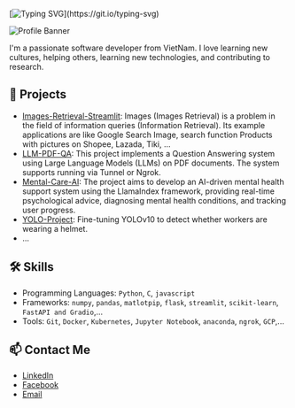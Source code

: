 [![Typing SVG](https://readme-typing-svg.demolab.com?font=Fira+Code&pause=1000&color=F70000&random=false&width=500&lines=Hi+there%2C+I'm+Nguyen+Quoc+Huy+(Leo);I'm+passionate+about+knowledge%2C+Stoicism.)](https://git.io/typing-svg)

![Profile Banner](https://user-images.githubusercontent.com/74038190/225813708-98b745f2-7d22-48cf-9150-083f1b00d6c9.gif)

I'm a passionate software developer from VietNam. I love learning new cultures, helping others, learning new technologies, and contributing to research.

## 🚀 Projects
- [Images-Retrieval-Streamlit](https://github.com/NguyenHuy190303/Images-Retrieval-Streamlit): Images (Images Retrieval) is a problem in the field of information queries (Information Retrieval). Its example applications are like Google Search Image, search function Products with pictures on Shopee, Lazada, Tiki, ...
- [LLM-PDF-QA](https://github.com/NguyenHuy190303/LLM-PDF-QA): This project implements a Question Answering system using Large Language Models (LLMs) on PDF documents. The system supports running via Tunnel or Ngrok.
- [Mental-Care-AI](https://github.com/NguyenHuy190303/Mental-Care-AI): The project aims to develop an AI-driven mental health support system using the LlamaIndex framework, providing real-time psychological advice, diagnosing mental health conditions, and tracking user progress.
- [YOLO-Project](https://github.com/NguyenHuy190303/YOLO-Project): Fine-tuning YOLOv10 to detect whether workers are wearing a helmet.
- ...

## 🛠️ Skills
- Programming Languages: `Python`, `C`, `javascript`
- Frameworks: `numpy`, `pandas`, `matlotpip`, `flask`, `streamlit`, `scikit-learn`, `FastAPI and Gradio`,...
- Tools: `Git`, `Docker`, `Kubernetes`, `Jupyter Notebook`, `anaconda`, `ngrok`, `GCP`,...

## 📫 Contact Me
- [LinkedIn](https://www.linkedin.com/in/huy-nguy%E1%BB%85n-5552b22aa/)
- [Facebook](https://www.facebook.com/Flinnismine/)
- [Email](nguyenhuy190303@gmail.com)
